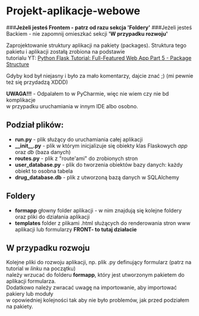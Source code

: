 # Projekt-aplikacje-webowe
###**Jeżeli jesteś Frontem - patrz od razu sekcja 'Foldery'**
###Jeżeli jesteś Backiem - nie zapomnij omieszkać sekcji  **'W przypadku rozwoju'**


Zaprojektowanie struktury aplikacji na pakiety (packages).
Struktura tego pakietu i aplikacji zostałą zrobiona na podstawie\
tutorialu YT: [Python Flask Tutorial: Full-Featured Web App Part 5 - Package Structure](https://www.youtube.com/watch?v=44PvX0Yv368)

Gdyby kod był niejasny i było za mało komentarzy, dajcie znać ;) (mi pewnie też się przydadzą XDDD)

**UWAGA!!!** - Odpalałem to w PyCharmie, więc nie wiem czy nie bd komplikacje\
w przypadku uruchamiania w innym IDE albo  osobno.

## Podział plików:
- **run.py** - plik służący do uruchamiania całej aplikacji
- **\_\_init__.py** - plik w którym inicjalizuje się obiekty klas Flaskowych *app* oraz *db* (baza danych)
- **routes.py** - plik z "route'ami" do zrobionych stron
- **user_database.py** - plik do tworzenia obiektów bazy danych: każdy obiekt to osobna tabela
- **drug_database.db** - plik z utworzoną bazą danych w SQLAlchemy


## Foldery
- **formapp** głowny folder aplikacji - w nim znajdują się kolejne foldery oraz pliki do działania aplikacji
- **templates** folder z plikami .html służących do renderowania stron www aplikacji lub formularzy **FRONT-  to tutaj działacie** 
## W przypadku rozwoju
Kolejne pliki do rozwoju aplikacji, np. plik .py definujący formularz (patrz na tutorial w *linku* na początku)  
należy wrzucać do folderu **formapp**, który jest utworzonym pakietem do aplikacji formularza.  
Dodatkowo należy zwracać uwagę na importowanie, aby importować pakiery lub moduły   
w opowiedniej kolejności tak aby nie było problemów, jak przed podziałem na pakiety.
